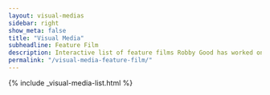 ```yaml
---
layout: visual-medias
sidebar: right
show_meta: false
title: "Visual Media"
subheadline: Feature Film
description: Interactive list of feature films Robby Good has worked on.
permalink: "/visual-media-feature-film/"
---
```


{% include _visual-media-list.html %}